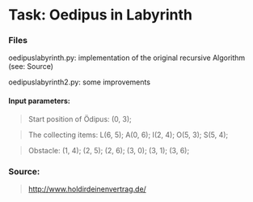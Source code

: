 # Task: Oedipus in Labyrinth

### Files

oedipuslabyrinth.py: implementation of the original recursive Algorithm (see: Source)

oedipuslabyrinth2.py: some improvements 

#### Input parameters:

> Start position of Ödipus: (0, 3);

> The collecting items: L(6, 5); A(0, 6); I(2, 4); O(5, 3); S(5, 4);

> Obstacle: (1, 4); (2, 5); (2, 6); (3, 0); (3, 1); (3, 6); 

### Source: 
> http://www.holdirdeinenvertrag.de/

